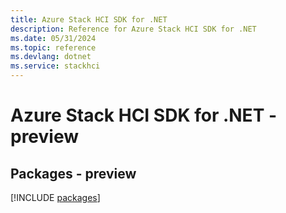 ```yaml
---
title: Azure Stack HCI SDK for .NET
description: Reference for Azure Stack HCI SDK for .NET
ms.date: 05/31/2024
ms.topic: reference
ms.devlang: dotnet
ms.service: stackhci
---
```

# Azure Stack HCI SDK for .NET - preview
## Packages - preview
[!INCLUDE [packages](stack-hci-index.md)]
